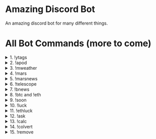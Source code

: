 # Amazing Discord Bot
An amazing discord bot for many different things.

# All Bot Commands (more to come)

<details>
   <summary>1. !ytags</summary>
  
   - See & copy all tags used in any youtube videos.
   - Usage: !ytags [youtube link]
</details>

<details>
   <summary>2. !apod</summary>
  
   - Get the Astronomy picture of the day (with additional option to choose a random date or specify your own aswell).<br>
   - Optional usages: !apod {date} / !apod random
</details>

<details>
  <summary>3. !mweather</summary>
  
  - Get the latest mars weather update from the Perseverance Rover, with the "MarsWxReport" twitter account.
</details>

<details>
  <summary>4. !mars</summary>
  
  - Get one of the most recent Mars surface photos from the perseverance and curiosity rovers.
</details>

<details>
  <summary>5. !marsnews</summary>
  
  - Get the latest news about the Mars mission from NASA's official website.
</details>

<details>
  <summary>6. !telescope</summary>
  
  - Get the latest news about the new James Webb telescope about to launch to space.
</details>

<details>
  <summary>7. !bnews</summary>
   
   - Get the newest news/posts from bitcoin subreddit.
</details>

<details>
  <summary>8. !btc and !eth</summary>
   
   - Convert bitcoin or ethereum value to USD dollars with bitcoin's or ethereum's real time price.
   - Usage: !btc [value] or !eth [value]
</details>

<details>
   <summary>9. !soon</summary>
   
   - Work in progress and will be coming soon. It's for predicting bitcoin price in period of time (max 1 in week) and earning win or loss score for it when the prediction date comes.
   - Usage: !soon [btc price] [month day]
</details>

<details>
  <summary>10. !luck</summary>
  
  - Generate 10 random bitcoin wallets and their matching private keys & display their balances.
</details>

<details>
  <summary>11. !ethluck</summary>
  
  - Generate 10 random ethereum wallets and their matching private keys & display their balances.
</details>

<details>
  <summary>12. !ask</summary>
  
  - Ask the bot about anything and get a random yes or no.
  - Usage: /ask [question]
</details>

<details>
  <summary>13. !calc</summary>
  
  - Bonus command. Easily calculate stuff with just one command, using 'simplecalculator' module.
  - Command example: !calc 2 + 2
</details>

<details>
  <summary>14. !colvert</summary>
  
  - Easily convert RGB color to HEX color or HEX color to RGB color.
  - Command example: !colvert 255000000 or !colvert #FF0000
</details>

<details>
  <summary>15. !remove</summary>
  
  - Easily remove background almost perfectly from almost any image out there.
  - Command example: !remove https://www.somesite/with/someimage.png
</details>
